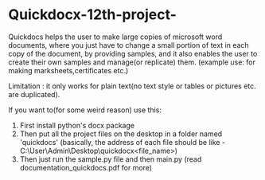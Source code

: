 # Quickdocx-12th-project-
Quickdocs helps the user to make large copies of microsoft word documents, where you just have to change a small portion of text in each copy of the document, by providing samples, and it also enables the user to create their own samples and manage(or replicate) them. (example use: for making marksheets,certificates etc.)

Limitation : it only works for plain text(no text style or tables or pictures etc. are duplicated).

If you want to(for some weird reason) use this:
1. First install python's docx package 
2. Then put all the project files on the desktop in a folder named 'quickdocs' (basically, the address of each file should be like -  C:\User\Admin\Desktop\quickdocx\<file_name>)
3. Then just run the sample.py file and then main.py 
(read documentation_quickdocs.pdf for more)
